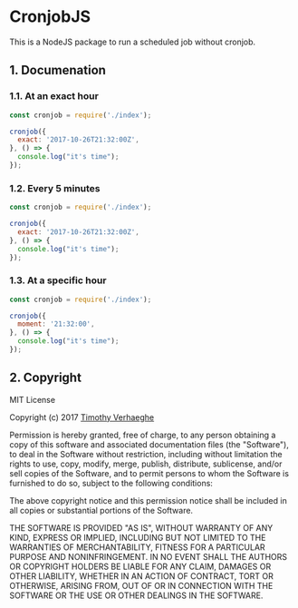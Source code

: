 # CronjobJS
This is a NodeJS package to run a scheduled job without cronjob.

## 1. Documenation
### 1.1. At an exact hour
```js
const cronjob = require('./index');

cronjob({
  exact: '2017-10-26T21:32:00Z',
}, () => {
  console.log("it's time");
});
```

### 1.2. Every 5 minutes
```js
const cronjob = require('./index');

cronjob({
  exact: '2017-10-26T21:32:00Z',
}, () => {
  console.log("it's time");
});
```

### 1.3. At a specific hour
```js
const cronjob = require('./index');

cronjob({
  moment: '21:32:00',
}, () => {
  console.log("it's time");
});
```


## 2. Copyright
MIT License

Copyright (c) 2017 [Timothy Verhaeghe](https://github.com/timothyverhaeghe)

Permission is hereby granted, free of charge, to any person obtaining a copy
of this software and associated documentation files (the "Software"), to deal
in the Software without restriction, including without limitation the rights
to use, copy, modify, merge, publish, distribute, sublicense, and/or sell
copies of the Software, and to permit persons to whom the Software is
furnished to do so, subject to the following conditions:

The above copyright notice and this permission notice shall be included in all
copies or substantial portions of the Software.

THE SOFTWARE IS PROVIDED "AS IS", WITHOUT WARRANTY OF ANY KIND, EXPRESS OR
IMPLIED, INCLUDING BUT NOT LIMITED TO THE WARRANTIES OF MERCHANTABILITY,
FITNESS FOR A PARTICULAR PURPOSE AND NONINFRINGEMENT. IN NO EVENT SHALL THE
AUTHORS OR COPYRIGHT HOLDERS BE LIABLE FOR ANY CLAIM, DAMAGES OR OTHER
LIABILITY, WHETHER IN AN ACTION OF CONTRACT, TORT OR OTHERWISE, ARISING FROM,
OUT OF OR IN CONNECTION WITH THE SOFTWARE OR THE USE OR OTHER DEALINGS IN THE
SOFTWARE.
